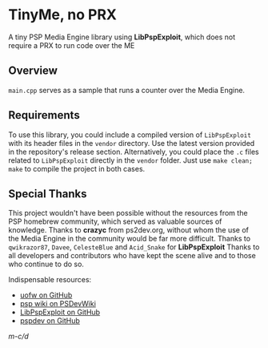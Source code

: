 # TinyMe, no PRX

A tiny PSP Media Engine library using **LibPspExploit**, which does not require a PRX to run code over the ME

## Overview
`main.cpp` serves as a sample that runs a counter over the Media Engine.

## Requirements
To use this library, you could include a compiled version of `LibPspExploit` with its header files in the `vendor` directory. Use the latest version provided in the repository's release section.
Alternatively, you could place the `.c` files related to `LibPspExploit` directly in the `vendor` folder. Just use `make clean; make` to compile the project in both cases.

## Special Thanks

This project wouldn't have been possible without the resources from the PSP homebrew community, which served as valuable sources of knowledge.
Thanks to **crazyc** from ps2dev.org, without whom the use of the Media Engine in the community would be far more difficult.
Thanks to `qwikrazor87`, `Davee`, `CelesteBlue` and `Acid_Snake` for **LibPspExploit**
Thanks to all developers and contributors who have kept the scene alive and to those who continue to do so.

Indispensable resources:
- [uofw on GitHub](https://github.com/uofw/uofw)
- [psp wiki on PSDevWiki](https://www.psdevwiki.com/psp/)
- [LibPspExploit on GitHub](https://github.com/PSP-Archive/LibPspExploit/)
- [pspdev on GitHub](https://github.com/pspdev)

*m-c/d*
